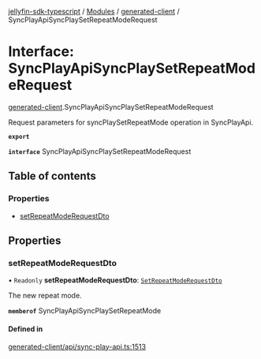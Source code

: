 [jellyfin-sdk-typescript](../README.md) / [Modules](../modules.md) / [generated-client](../modules/generated_client.md) / SyncPlayApiSyncPlaySetRepeatModeRequest

# Interface: SyncPlayApiSyncPlaySetRepeatModeRequest

[generated-client](../modules/generated_client.md).SyncPlayApiSyncPlaySetRepeatModeRequest

Request parameters for syncPlaySetRepeatMode operation in SyncPlayApi.

**`export`**

**`interface`** SyncPlayApiSyncPlaySetRepeatModeRequest

## Table of contents

### Properties

- [setRepeatModeRequestDto](generated_client.SyncPlayApiSyncPlaySetRepeatModeRequest.md#setrepeatmoderequestdto)

## Properties

### setRepeatModeRequestDto

• `Readonly` **setRepeatModeRequestDto**: [`SetRepeatModeRequestDto`](generated_client.SetRepeatModeRequestDto.md)

The new repeat mode.

**`memberof`** SyncPlayApiSyncPlaySetRepeatMode

#### Defined in

[generated-client/api/sync-play-api.ts:1513](https://github.com/thornbill/jellyfin-sdk-typescript/blob/0f61f16/src/generated-client/api/sync-play-api.ts#L1513)
